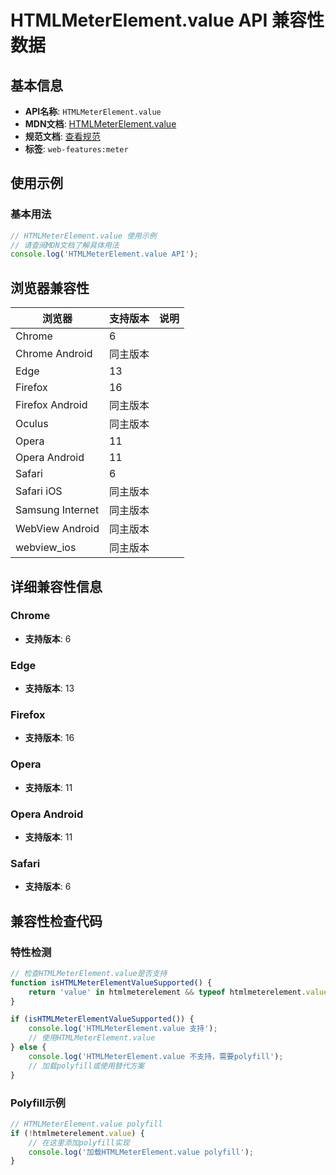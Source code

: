 # HTMLMeterElement.value API 兼容性数据

## 基本信息

- **API名称**: `HTMLMeterElement.value`
- **MDN文档**: [HTMLMeterElement.value](https://developer.mozilla.org/docs/Web/API/HTMLMeterElement/value)
- **规范文档**: [查看规范](https://html.spec.whatwg.org/multipage/form-elements.html#dom-meter-value)
- **标签**: `web-features:meter`

## 使用示例

### 基本用法

```javascript
// HTMLMeterElement.value 使用示例
// 请查阅MDN文档了解具体用法
console.log('HTMLMeterElement.value API');
```

## 浏览器兼容性

| 浏览器 | 支持版本 | 说明 |
|--------|----------|------|
| Chrome | 6 |  |
| Chrome Android | 同主版本 |  |
| Edge | 13 |  |
| Firefox | 16 |  |
| Firefox Android | 同主版本 |  |
| Oculus | 同主版本 |  |
| Opera | 11 |  |
| Opera Android | 11 |  |
| Safari | 6 |  |
| Safari iOS | 同主版本 |  |
| Samsung Internet | 同主版本 |  |
| WebView Android | 同主版本 |  |
| webview_ios | 同主版本 |  |

## 详细兼容性信息

### Chrome

- **支持版本**: 6

### Edge

- **支持版本**: 13

### Firefox

- **支持版本**: 16

### Opera

- **支持版本**: 11

### Opera Android

- **支持版本**: 11

### Safari

- **支持版本**: 6

## 兼容性检查代码

### 特性检测

```javascript
// 检查HTMLMeterElement.value是否支持
function isHTMLMeterElementValueSupported() {
    return 'value' in htmlmeterelement && typeof htmlmeterelement.value === 'function';
}

if (isHTMLMeterElementValueSupported()) {
    console.log('HTMLMeterElement.value 支持');
    // 使用HTMLMeterElement.value
} else {
    console.log('HTMLMeterElement.value 不支持，需要polyfill');
    // 加载polyfill或使用替代方案
}
```

### Polyfill示例

```javascript
// HTMLMeterElement.value polyfill
if (!htmlmeterelement.value) {
    // 在这里添加polyfill实现
    console.log('加载HTMLMeterElement.value polyfill');
}
```

